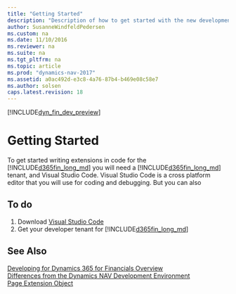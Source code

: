 ```yaml
---
title: "Getting Started"
description: "Description of how to get started with the new development environment"
author: SusanneWindfeldPedersen
ms.custom: na
ms.date: 11/10/2016
ms.reviewer: na
ms.suite: na
ms.tgt_pltfrm: na
ms.topic: article
ms.prod: "dynamics-nav-2017"
ms.assetid: a0ac492d-e3c8-4a76-87b4-b469e08c58e7
ms.author: solsen
caps.latest.revision: 18
---
```


[!INCLUDE[dyn_fin_dev_preview](../dynamics-nav/includes/dyn_fin_dev_preview.md)]

# Getting Started
To get started writing extensions in code for the [!INCLUDE[d365fin_long_md](includes/d365fin_long_md.md)] you will need a [!INCLUDE[d365fin_long_md](includes/d365fin_long_md.md)] tenant, and Visual Studio Code. Visual Studio Code is a cross platform editor that you will use for coding and debugging. But you can also 

## To do

1) Download [Visual Studio Code](https://code.visualstudio.com/)  
2) Get your developer tenant for [!INCLUDE[d365fin_long_md](includes/d365fin_long_md.md)]

<!--
I already have a Dynamics 365 for Financials account and want to get a free developer tenant too	I don’t have any Dynamics 365 for Financials account and want to get a free developer tenant
           Follow this link to add a developer tenant	           Follow this link to get a developer tenant --> 

## See Also 
[Developing for Dynamics 365 for Financials Overview](dyn-fin-dev-overview.md)  
[Differences from the Dynamics NAV Development Environment](dyn-fin-differences.md)  
[Page Extension Object](dyn-fin-page-ext-object.md)  
